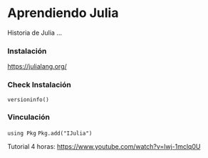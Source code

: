 # Aprendiendo Julia
Historia de Julia ...


### Instalación
https://julialang.org/


### Check Instalación
`versioninfo()`


### Vinculación 
`using Pkg`
`Pkg.add("IJulia")`



Tutorial 4 horas: https://www.youtube.com/watch?v=lwj-1mclq0U
